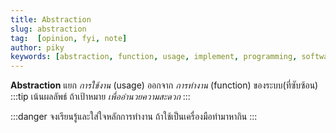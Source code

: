 ```yaml
---
title: Abstraction
slug: abstraction
tag:  [opinion, fyi, note]
author: piky
keywords: [abstraction, function, usage, implement, programming, software-development, vibe-coding, llm, generative-ai]
---
```

**Abstraction** แยก _การใช้งาน_ (usage) ออกจาก _การทำงาน_ (function) ของระบบ(ที่ซับซ้อน)  
:::tip เน้นผลลัพธ์
ถ้าเป้าหมาย _เพื่ออำนวยความสะดวก_
:::

:::danger จงเรียนรู้และใส่ใจหลักการทำงาน
ถ้าใช้เป็นเครื่องมือทำมาหากิน
:::